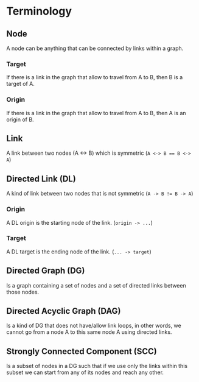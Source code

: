 # Terminology

## Node

A node can be anything that can be connected by links within a graph.

### Target

If there is a link in the graph that allow to travel from A to B, then B is a target of A.

### Origin

If there is a link in the graph that allow to travel from A to B, then A is an origin of B.

## Link

A link between two nodes (A <-> B) which is symmetric (`A <-> B == B <-> A`)

## Directed Link (DL)

A kind of link between two nodes that is not symmetric (`A -> B != B -> A`)

### Origin

A DL origin is the starting node of the link. (`origin -> ...`)

### Target

A DL target is the ending node of the link. (`... -> target`)

## Directed Graph (DG)

Is a graph containing a set of nodes and a set of directed links between those nodes.

## Directed Acyclic Graph (DAG)

Is a kind of DG that does not have/allow link loops, in other words, we cannot go from a node A to this
same node A using directed links.

## Strongly Connected Component (SCC)

Is a subset of nodes in a DG such that if we use only the links within this subset we can start from
any of its nodes and reach any other.
